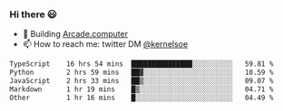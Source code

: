 ### Hi there 😃

- 🔨 Building [Arcade.computer](https://arcade.computer)
- 📫 How to reach me: twitter DM [@kernelsoe](https://twitter.com/kernelsoe)

<!--START_SECTION:waka-->

```txt
TypeScript    16 hrs 54 mins  ███████████████░░░░░░░░░░   59.81 %
Python        2 hrs 59 mins   ██▓░░░░░░░░░░░░░░░░░░░░░░   10.59 %
JavaScript    2 hrs 33 mins   ██▒░░░░░░░░░░░░░░░░░░░░░░   09.07 %
Markdown      1 hr 19 mins    █▒░░░░░░░░░░░░░░░░░░░░░░░   04.71 %
Other         1 hr 16 mins    █░░░░░░░░░░░░░░░░░░░░░░░░   04.49 %
```

<!--END_SECTION:waka-->
